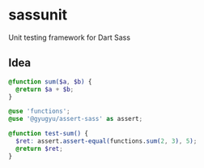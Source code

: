 # sassunit
Unit testing framework for Dart Sass

## Idea

```scss
@function sum($a, $b) {
  @return $a + $b;
}
```

```scss
@use 'functions';
@use '@gyugyu/assert-sass' as assert;

@function test-sum() {
  $ret: assert.assert-equal(functions.sum(2, 3), 5);
  @return $ret;
}
```
